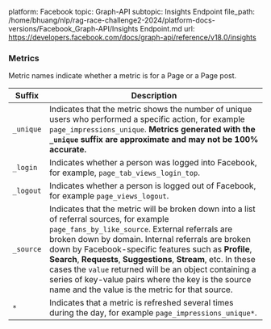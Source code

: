 platform: Facebook
topic: Graph-API
subtopic: Insights Endpoint
file_path: /home/bhuang/nlp/rag-race-challenge2-2024/platform-docs-versions/Facebook_Graph-API/Insights Endpoint.md
url: https://developers.facebook.com/docs/graph-api/reference/v18.0/insights


### Metrics

Metric names indicate whether a metric is for a Page or a Page post.

| Suffix | Description |
| --- | --- |
| `_unique` | Indicates that the metric shows the number of unique users who performed a specific action, for example `page_impressions_unique`. **Metrics generated with the `_unique` suffix are approximate and may not be 100% accurate.** |
| `_login` | Indicates whether a person was logged into Facebook, for example, `page_tab_views_login_top`. |
| `_logout` | Indicates whether a person is logged out of Facebook, for example `page_views_logout`. |
| `_source` | Indicates that the metric will be broken down into a list of referral sources, for example `page_fans_by_like_source`. External referrals are broken down by domain. Internal referrals are broken down by Facebook-specific features such as **Profile**, **Search**, **Requests**, **Suggestions**, **Stream**, etc. In these cases the `value` returned will be an object containing a series of key-value pairs where the key is the source name and the value is the metric for that source. |
| `*` | Indicates that a metric is refreshed several times during the day, for example `page_impressions_unique*`. |